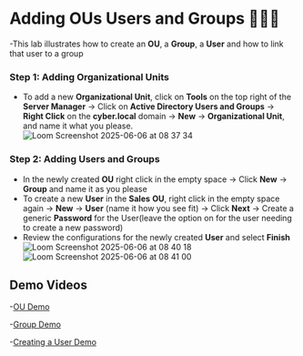 # Adding OUs Users and Groups 🧑‍🧑‍🧒
-This lab illustrates how to create an **OU**, a **Group**, a **User** and how to link that user to a group
### Step 1: Adding Organizational Units
- To add a new **Organizational Unit**, click on **Tools** on the top right of the **Server Manager** -> Click on **Active Directory Users and Groups** -> **Right Click** on the **cyber.local** domain -> **New** -> **Organizational Unit**, and name it what you please.
![Loom Screenshot 2025-06-06 at 08 37 34](https://github.com/user-attachments/assets/b79230cc-2e4d-404f-8745-352e8ac74d3e)
### Step 2: Adding Users and Groups
- In the newly created **OU** right click in the empty space -> Click **New** -> **Group** and name it as you please
- To create a new **User** in the **Sales** **OU**, right click in the empty space again -> **New** -> **User** (name it how you see fit) -> Click **Next** -> Create a generic **Password** for the User(leave the option on for the user needing to create a new password)
- Review the configurations for the newly created **User** and select **Finish**
![Loom Screenshot 2025-06-06 at 08 40 18](https://github.com/user-attachments/assets/02e912c7-2c35-4b05-8512-0141fab5bfbc)
![Loom Screenshot 2025-06-06 at 08 41 00](https://github.com/user-attachments/assets/e6572c9d-362f-4422-ac61-67938b8162a8)
## Demo Videos
-[OU Demo](https://www.loom.com/share/45d9b499dfbb46e9a7f5ce8e8efc8e31?sid=e33c9676-5cc2-47ba-82da-0197373c2d8c)


-[Group Demo](https://www.loom.com/share/4c00e254803a4588b8bb695b29ff0f65?sid=ca71686e-be34-4f4e-9582-7782eebbcbaa)


-[Creating a User Demo](https://www.loom.com/share/70a02ece3fd4490781bf9eed19b3081f?sid=0316254e-80f2-48fe-bf97-84cf62d63648)
